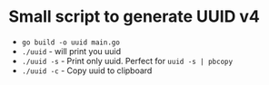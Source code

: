 # Small script to generate UUID v4

* `go build -o uuid main.go`
* `./uuid` - will print you uuid
* `./uuid -s` - Print only uuid. Perfect for `uuid -s | pbcopy`
* `./uuid -c` - Copy uuid to clipboard
